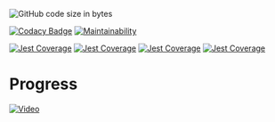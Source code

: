 ![GitHub code size in bytes](https://img.shields.io/github/languages/code-size/aStableNaka/SEFramework)

[![Codacy Badge](https://api.codacy.com/project/badge/Grade/7f99954124c04a47b58bc15f5af4fa36)](https://www.codacy.com/manual/aStableNaka/SEFramework?utm_source=github.com&amp;utm_medium=referral&amp;utm_content=aStableNaka/SEFramework&amp;utm_campaign=Badge_Grade)
[![Maintainability](https://api.codeclimate.com/v1/badges/c79a6ec84a3d5cfa6637/maintainability)](https://codeclimate.com/github/aStableNaka/SEFramework/maintainability)

[![Jest Coverage](https://github.com/aStableNaka/SEFramework/blob/master/coverage/badge-branches.svg)](https://github.com/aStableNaka/SEFramework/blob/master/coverage/badge-branches.svg)
[![Jest Coverage](https://github.com/aStableNaka/SEFramework/blob/master/coverage/badge-functions.svg)](https://github.com/aStableNaka/SEFramework/blob/master/coverage/badge-functions.svg)
[![Jest Coverage](https://github.com/aStableNaka/SEFramework/blob/master/coverage/badge-lines.svg)](https://github.com/aStableNaka/SEFramework/blob/master/coverage/badge-lines.svg)
[![Jest Coverage](https://github.com/aStableNaka/SEFramework/blob/master/coverage/badge-statements.svg)](https://github.com/aStableNaka/SEFramework/blob/master/coverage/badge-statements.svg)

# Progress
[![Video](https://i.imgur.com/QfEYqMK.png)](https://www.youtube.com/watch?v=9WihY6qX-k4 "Video")